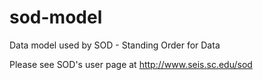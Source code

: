 sod-model
===

Data model used by SOD - Standing Order for Data

Please see SOD's user page at
http://www.seis.sc.edu/sod


